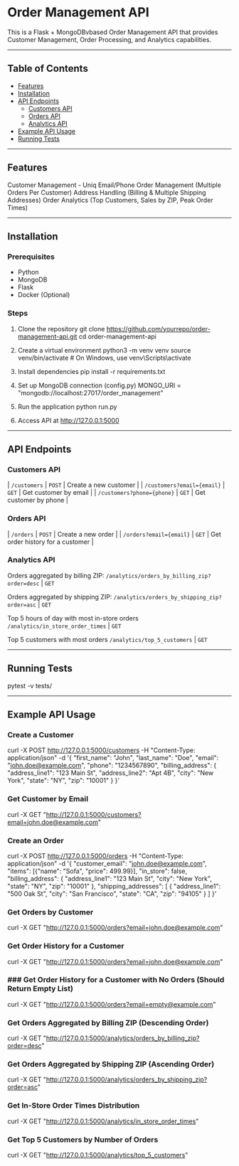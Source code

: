 # Order Management API
This is a Flask + MongoDBvbased Order Management API that provides Customer Management, Order Processing, and Analytics capabilities.

---

## Table of Contents
- [Features](#features)
- [Installation](#installation)
- [API Endpoints](#api-endpoints)
  - [Customers API](#customers-api)
  - [Orders API](#orders-api)
  - [Analytics API](#analytics-api)
- [Example API Usage](#example-api-usage)
- [Running Tests](#running-tests)

---

## Features
Customer Management - Uniq Email/Phone
Order Management (Multiple Orders Per Customer)
Address Handling (Billing & Multiple Shipping Addresses)
Order Analytics (Top Customers, Sales by ZIP, Peak Order Times) 

---

## Installation
### Prerequisites
- Python
- MongoDB
- Flask
- Docker (Optional)

### Steps
1. Clone the repository
   git clone https://github.com/yourrepo/order-management-api.git
   cd order-management-api

2. Create a virtual environment
   python3 -m venv venv
   source venv/bin/activate  # On Windows, use venv\Scripts\activate

3. Install dependencies
   pip install -r requirements.txt

4. Set up MongoDB connection (config.py)
  MONGO_URI = "mongodb://localhost:27017/order_management"

5. Run the application
   python run.py

6. Access API at
   http://127.0.0.1:5000

---

## API Endpoints
### Customers API
| `/customers` | `POST` | Create a new customer |
| `/customers?email={email}` | `GET` | Get customer by email |
| `/customers?phone={phone}` | `GET` | Get customer by phone |

### Orders API
| `/orders` | `POST` | Create a new order |
| `/orders?email={email}` | `GET` | Get order history for a customer |

### Analytics API
Orders aggregated by billing ZIP: 
`/analytics/orders_by_billing_zip?order=desc` | `GET`

Orders aggregated by shipping ZIP: 
`/analytics/orders_by_shipping_zip?order=asc` | `GET`

Top 5 hours of day with most in-store orders
`/analytics/in_store_order_times` | `GET`

Top 5 customers with most orders
`/analytics/top_5_customers` | `GET`

---

## Running Tests
pytest -v tests/

---

## Example API Usage
### Create a Customer
curl -X POST http://127.0.0.1:5000/customers -H "Content-Type: application/json" -d '{
  "first_name": "John",
  "last_name": "Doe",
  "email": "john.doe@example.com",
  "phone": "1234567890",
  "billing_address": {
    "address_line1": "123 Main St",
    "address_line2": "Apt 4B",
    "city": "New York",
    "state": "NY",
    "zip": "10001"
  }
}'

### Get Customer by Email
curl -X GET "http://127.0.0.1:5000/customers?email=john.doe@example.com"

### Create an Order
curl -X POST http://127.0.0.1:5000/orders -H "Content-Type: application/json" -d '{
  "customer_email": "john.doe@example.com",
  "items": [{"name": "Sofa", "price": 499.99}],
  "in_store": false,
  "billing_address": {
    "address_line1": "123 Main St",
    "city": "New York",
    "state": "NY",
    "zip": "10001"
  },
  "shipping_addresses": [
    {
      "address_line1": "500 Oak St",
      "city": "San Francisco",
      "state": "CA",
      "zip": "94105"
    }
  ]
}'

### Get Orders by Customer
curl -X GET "http://127.0.0.1:5000/orders?email=john.doe@example.com"


### Get Order History for a Customer
curl -X GET "http://127.0.0.1:5000/orders?email=john.doe@example.com"


### ### Get Order History for a Customer with No Orders (Should Return Empty List)
curl -X GET "http://127.0.0.1:5000/orders?email=empty@example.com"


### Get Orders Aggregated by Billing ZIP (Descending Order)
curl -X GET "http://127.0.0.1:5000/analytics/orders_by_billing_zip?order=desc"

### Get Orders Aggregated by Shipping ZIP (Ascending Order)
curl -X GET "http://127.0.0.1:5000/analytics/orders_by_shipping_zip?order=asc"

### Get In-Store Order Times Distribution
curl -X GET "http://127.0.0.1:5000/analytics/in_store_order_times"


### Get Top 5 Customers by Number of Orders
curl -X GET "http://127.0.0.1:5000/analytics/top_5_customers"

